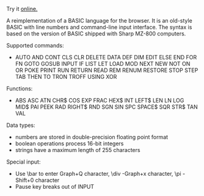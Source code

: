 ﻿Try it [online.](https://lukq.github.io/mz-retro-basic/mzbasic.htm)

A reimplementation of a BASIC language for the browser. It is an old-style BASIC
with line numbers and command-line input interface. The syntax is based on the
version of BASIC shipped with Sharp MZ-800 computers.

Supported commands:
- AUTO AND CONT CLS CLR DELETE DATA DEF DIM EDIT ELSE END FOR FN GOTO GOSUB INPUT
 IF LIST LET LOAD MOD NEXT NEW NOT ON OR POKE PRINT RUN RETURN READ REM RENUM
 RESTORE STOP STEP TAB THEN TO TRON TROFF USING XOR

Functions:
- ABS ASC ATN CHR$ COS EXP FRAC HEX$ INT LEFT$ LEN LN LOG MID$ PAI PEEK RAD
 RIGHT$ RND SGN SIN SPC SPACE$ SQR STR$ TAN VAL

Data types:
- numbers are stored in double-precision floating point format
- boolean operations process 16-bit integers
- strings have a maximum length of 255 characters

Special input:
- Use \bar to enter Graph+Q character, \div -Graph+x character,
  \pi -Shift+0 character
- Pause key breaks out of INPUT
